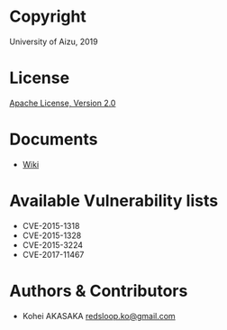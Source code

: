 # Copyright
University of Aizu, 2019

# License
[Apache License, Version 2.0](https://www.apache.org/licenses/)

# Documents
- [Wiki](https://github.com/uoanlab/vultest/wiki)

# Available Vulnerability lists
- CVE-2015-1318
- CVE-2015-1328
- CVE-2015-3224
- CVE-2017-11467

# Authors & Contributors
- Kohei AKASAKA <redsloop.ko@gmail.com>


